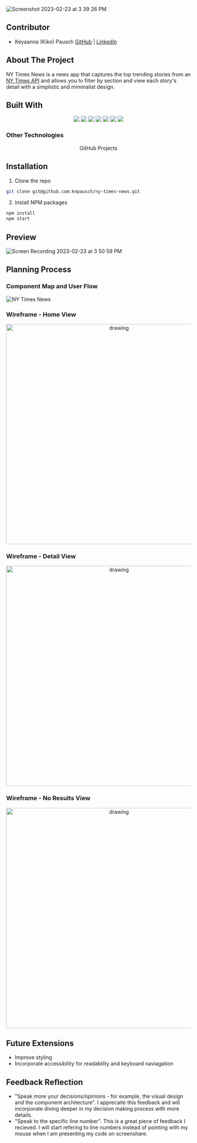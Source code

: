 ![Screenshot 2023-02-23 at 3 39 26 PM](https://user-images.githubusercontent.com/19957834/221046932-9d427b03-6550-4ebb-bea8-2a9370c94615.png)

## Contributor
- Keyaanna (Kiko) Pausch [GitHub](https://github.com/knpausch) | [LinkedIn](https://www.linkedin.com/in/knpausch/)

## About The Project

NY Times News is a news app that captures the top trending stories from an [NY Times API](https://developer.nytimes.com/docs/top-stories-product/1/overview) and allows you to filter by section and view each story's detail with a simplistic and miminalist design. 

## Built With

<p align="center">
  <img src="https://img.shields.io/badge/JavaScript-F7DF1E?style=for-the-badge&logo=javascript&logoColor=black" />
  <img src="https://img.shields.io/badge/React-20232A?style=for-the-badge&logo=react&logoColor=61DAFB" />
  <img src="https://img.shields.io/badge/React_Router-20232A?style=for-the-badge&logo=react-router&logoColor=white" />
  <img src="https://img.shields.io/badge/HTML5-E34F26?style=for-the-badge&logo=html5&logoColor=white" />
  <img src="https://img.shields.io/badge/Cypress.io-6e3596?style=for-the-badge&logo=cypress" />
  <img src="https://img.shields.io/badge/Figma-CA4245?style=for-the-badge&logo=figma&logoColor=white" />
  <img src="https://img.shields.io/badge/Miro-050038?style=for-the-badge&logo=Miro&logoColor=white" />
</p>

### Other Technologies
<p align="center">
GitHub Projects
</p>

## Installation
1. Clone the repo
  ```sh
  git clone git@github.com:knpausch/ny-times-news.git
  ```
2. Install NPM packages
  ```sh
  npm install
  npm start
  ```

## Preview
![Screen Recording 2023-02-23 at 3 50 59 PM](https://user-images.githubusercontent.com/19957834/221048980-32823dca-1622-44ca-bed0-4408400cf5d1.gif)

## Planning Process

### Component Map and User Flow
![NY Times News](https://user-images.githubusercontent.com/19957834/221047928-5ae8c167-b74c-4851-8003-3da354f51326.jpg)

### Wireframe - Home View

<p align="center">
<img src="https://user-images.githubusercontent.com/19957834/221048145-78d10521-9f5b-420f-be26-414b0105050e.jpg" alt="drawing" width="600"/>
</p>

### Wireframe - Detail View

<p align="center">
<img src="https://user-images.githubusercontent.com/19957834/221048233-539c5393-df2d-4007-a73b-24551fad5a7f.jpg" alt="drawing" width="600"/>
</p>

### Wireframe - No Results View

<p align="center">
<img src="https://user-images.githubusercontent.com/19957834/221048299-215af5af-ac33-445c-9b5b-be93a16868c8.jpg" alt="drawing" width="600"/>
</p>


## Future Extensions
- Improve styling
- Incorporate accessibility for readability and keyboard naviagation

## Feedback Reflection
- "Speak more your decisions/opinions - for example, the visual design and the component architecture". I apprecaite this feedback and will incorporate diving deeper in my decision making process with more details. 
- "Speak to the specific line number". This is a great piece of feedback I recieved. I will start refering to line numbers instead of pointing with my mouse when I am presenting my code on screenshare. 

<!-- MARKDOWN LINKS & IMAGES -->
[React.js]: https://img.shields.io/badge/React-20232A?style=for-the-badge&logo=react&logoColor=61DAFB
[React-url]: https://reactjs.org/
